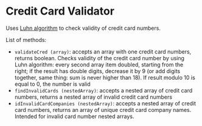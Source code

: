 # Credit Card Validator

Uses [Luhn algorithm](https://en.wikipedia.org/wiki/Luhn_algorithm) to check validity of credit card numbers.

List of methods:
* `validateCred (array)`: accepts an array with one credit card numbers, returns boolean. Checks validity of the credit card number by using Luhn algorithm: every second array item doubled, starting from the right; if the result has double digits, decrease it by 9 (or add digits together, same thing: sum is never higher than 18). If result modulo 10 is equal to 0, the number is valid
* `findInvalidCards (nestedArray)`: accepts a nested array of credit card numbers, returns a nested array of invalid credit card numbers
* `idInvalidCardCompanies (nestedArray)`: accepts a nested array of credit card numbers, returns an array of unique credit card company names. Intended for invalid card number nested arrays.